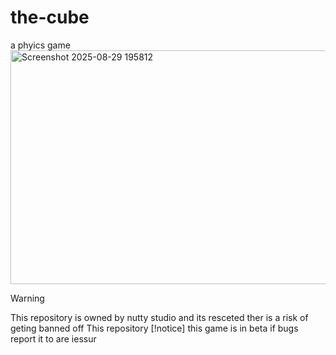 # the-cube
a phyics game
<img width="989" height="374" alt="Screenshot 2025-08-29 195812" src="https://github.com/user-attachments/assets/50f34bb9-069c-4244-80d5-fd3b988ed236" />
> [!WARNING]
> This repository is owned by nutty studio and its resceted
> ther is a risk of geting banned off This repository
> [!notice]
> this game is in beta if bugs report it to are iessur
